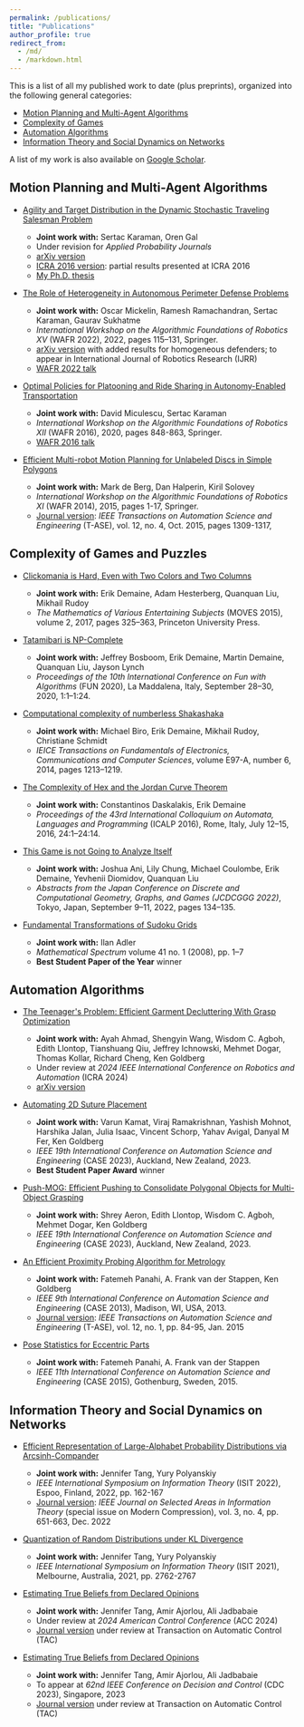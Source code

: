 ```yaml
---
permalink: /publications/
title: "Publications"
author_profile: true
redirect_from: 
  - /md/
  - /markdown.html
---
```


This is a list of all my published work to date (plus preprints), organized into the following general categories:
* <a href="#mp_ma_algs">Motion Planning and Multi-Agent Algorithms</a>
* <a href="#complexity_of_games">Complexity of Games</a>
* <a href="#automation_algorithms">Automation Algorithms</a>
* <a href="#information_networks">Information Theory and Social Dynamics on Networks</a>

A list of my work is also available on [Google Scholar](https://scholar.google.nl/citations?user=_fFmB3oAAAAJ&hl=en).


## Motion Planning and Multi-Agent Algorithms<a id="mp_ma_algs"> </a>

* [Agility and Target Distribution in the Dynamic Stochastic Traveling Salesman Problem](https://aadler1561.github.io/files/mp_ma_algs/dynamic_tsp.pdf)
  * <b>Joint work with:</b> Sertac Karaman, Oren Gal
  * Under revision for <i>Applied Probability Journals</i>
  * [arXiv version](https://arxiv.org/abs/2302.00243)
  * [ICRA 2016 version](https://aadler1561.github.io/files/mp_ma_algs/dynamic_tsp_icra.pdf): partial results presented at ICRA 2016
  * [My Ph.D. thesis](https://dspace.mit.edu/bitstream/handle/1721.1/150313/Adler-adlera-PhD-EECS-2023-thesis.pdf?sequence=1)

* [The Role of Heterogeneity in Autonomous Perimeter Defense Problems](https://aadler1561.github.io/files/mp_ma_algs/heterogeneity.pdf)
  * <b>Joint work with:</b> Oscar Mickelin, Ramesh Ramachandran, Sertac Karaman, Gaurav Sukhatme
  * <i>International Workshop on the Algorithmic Foundations of Robotics XV</i> (WAFR 2022), 2022, pages 115–131, Springer.
  * [arXiv version](https://arxiv.org/abs/2202.10433) with added results for homogeneous defenders; to appear in International Journal of Robotics Research (IJRR)
  * [WAFR 2022 talk](https://www.youtube.com/watch?v=ZNBNyxomC6A&t=3172s)


* [Optimal Policies for Platooning and Ride Sharing in Autonomy-Enabled Transportation](https://aadler1561.github.io/files/mp_ma_algs/platooning.pdf)
  * <b>Joint work with:</b> David Miculescu, Sertac Karaman
  * <i>International Workshop on the Algorithmic Foundations of Robotics XII</i> (WAFR 2016), 2020, pages 848-863, Springer.
  * [WAFR 2016 talk](https://www.youtube.com/watch?v=OI67KTwkB54)

* [Efficient Multi-robot Motion Planning for Unlabeled Discs in Simple Polygons](https://aadler1561.github.io/files/mp_ma_algs/unlabeled_mrmp.pdf)
  * <b>Joint work with:</b> Mark de Berg, Dan Halperin, Kiril Solovey
  * <i>International Workshop on the Algorithmic Foundations of Robotics XI</i> (WAFR 2014), 2015, pages 1-17, Springer.
  * [Journal version](https://aadler1561.github.io/files/mp_ma_algs/unlabeled_mrmp_journal.pdf): <i>IEEE Transactions on Automation Science and Engineering</i> (T-ASE), vol. 12, no. 4, Oct. 2015, pages 1309-1317, 


## Complexity of Games and Puzzles<a id="complexity_of_games"> </a>

* [Clickomania is Hard, Even with Two Colors and Two Columns](https://aadler1561.github.io/files/complexity_games/clickomania.pdf)
  * <b>Joint work with:</b> Erik Demaine, Adam Hesterberg, Quanquan Liu, Mikhail Rudoy
  * <i> The Mathematics of Various Entertaining Subjects</i> (MOVES 2015), volume 2, 2017, pages 325–363, Princeton University Press.

* [Tatamibari is NP-Complete](https://aadler1561.github.io/files/complexity_games/tatamibari.pdf)
  * <b>Joint work with:</b> Jeffrey Bosboom, Erik Demaine, Martin Demaine, Quanquan Liu, Jayson Lynch
  * <i>Proceedings of the 10th International Conference on Fun with Algorithms</i> (FUN 2020), La Maddalena, Italy, September 28–30, 2020, 1:1–1:24.

* [Computational complexity of numberless Shakashaka](https://aadler1561.github.io/files/complexity_games/shakashaka.pdf)
  * <b>Joint work with:</b> Michael Biro, Erik Demaine, Mikhail Rudoy, Christiane Schmidt
  * <i>IEICE Transactions on Fundamentals of Electronics, Communications and Computer Sciences</i>, volume E97-A, number 6, 2014, pages 1213–1219.

* [The Complexity of Hex and the Jordan Curve Theorem](https://aadler1561.github.io/files/complexity_games/hex.pdf)
  * <b>Joint work with:</b> Constantinos Daskalakis, Erik Demaine
  * <i>Proceedings of the 43rd International Colloquium on Automata, Languages and Programming</i> (ICALP 2016), Rome, Italy, July 12–15, 2016, 24:1–24:14.

* [This Game is not Going to Analyze Itself](https://aadler1561.github.io/files/complexity_games/this_game_is_not_going_to_analyze_itself.pdf)
  * <b>Joint work with:</b> Joshua Ani, Lily Chung, Michael Coulombe, Erik Demaine, Yevhenii Diomidov, Quanquan Liu
  * <i>Abstracts from the Japan Conference on Discrete and Computational Geometry, Graphs, and Games (JCDCGGG 2022)</i>, Tokyo, Japan, September 9–11, 2022, pages 134–135.

* [Fundamental Transformations of Sudoku Grids](https://aadler1561.github.io/files/complexity_games/sudoku_grids.pdf)
  * <b>Joint work with:</b> Ilan Adler
  * <i>Mathematical Spectrum</i> volume 41 no. 1 (2008), pp. 1–7
  * <b>Best Student Paper of the Year</b> winner


## Automation Algorithms<a id="automation_algorithms"> </a>

* [The Teenager's Problem: Efficient Garment Decluttering With Grasp Optimization](https://aadler1561.github.io/files/automation/teenagers.pdf)
  * <b>Joint work with:</b> Ayah Ahmad, Shengyin Wang, Wisdom C. Agboh, Edith Llontop, Tianshuang Qiu, Jeffrey Ichnowski, Mehmet Dogar, Thomas Kollar, Richard Cheng, Ken Goldberg
  * Under review at <i>2024 IEEE International Conference on Robotics and Automation</i> (ICRA 2024)
  * [arXiv version](https://arxiv.org/abs/2310.16951)

* [Automating 2D Suture Placement](https://aadler1561.github.io/files/automation/suture_placement.pdf)
  * <b>Joint work with:</b> Varun Kamat, Viraj Ramakrishnan, Yashish Mohnot, Harshika Jalan, Julia Isaac, Vincent Schorp, Yahav Avigal, Danyal M Fer, Ken Goldberg
  * <i>IEEE 19th International Conference on Automation Science and Engineering</i> (CASE 2023), Auckland, New Zealand, 2023.
  * <b>Best Student Paper Award</b> winner

* [Push-MOG: Efficient Pushing to Consolidate Polygonal Objects for Multi-Object Grasping](https://aadler1561.github.io/files/automation/push_mog.pdf)
  * <b>Joint work with:</b> Shrey Aeron, Edith Llontop, Wisdom C. Agboh, Mehmet Dogar, Ken Goldberg
  * <i>IEEE 19th International Conference on Automation Science and Engineering</i> (CASE 2023), Auckland, New Zealand, 2023.

* [An Efficient Proximity Probing Algorithm for Metrology](https://aadler1561.github.io/files/automation/proximity_probing.pdf)
  * <b>Joint work with:</b> Fatemeh Panahi, A. Frank van der Stappen, Ken Goldberg
  * <i>IEEE 9th International Conference on Automation Science and Engineering</i> (CASE 2013), Madison, WI, USA, 2013.
  * [Journal version](https://aadler1561.github.io/files/automation/proximity_probing_journal.pdf): <i>IEEE Transactions on Automation Science and Engineering</i> (T-ASE), vol. 12, no. 1, pp. 84-95, Jan. 2015

* [Pose Statistics for Eccentric Parts](https://aadler1561.github.io/files/automation/pose_statistics.pdf)
  * <b>Joint work with:</b> Fatemeh Panahi, A. Frank van der Stappen
  * <i>IEEE 11th International Conference on Automation Science and Engineering</i> (CASE 2015), Gothenburg, Sweden, 2015.


## Information Theory and Social Dynamics on Networks<a id="information_networks"> </a>

* [Efficient Representation of Large-Alphabet Probability Distributions via Arcsinh-Compander](https://aadler1561.github.io/files/information_networks/compander.pdf)
  * <b>Joint work with:</b> Jennifer Tang, Yury Polyanskiy
  * <i>IEEE International Symposium on Information Theory</i> (ISIT 2022), Espoo, Finland, 2022, pp. 162-167
  * [Journal version](https://aadler1561.github.io/files/information_networks/compander_journal.pdf): <i>IEEE Journal on Selected Areas in Information Theory</i> (special issue on Modern Compression), vol. 3, no. 4, pp. 651-663, Dec. 2022

* [Quantization of Random Distributions under KL Divergence](https://aadler1561.github.io/files/information_networks/quantization_kl_divergence.pdf)
  * <b>Joint work with:</b> Jennifer Tang, Yury Polyanskiy
  * <i>IEEE International Symposium on Information Theory</i> (ISIT 2021), Melbourne, Australia, 2021, pp. 2762-2767

* [Estimating True Beliefs from Declared Opinions](https://aadler1561.github.io/files/information_networks/true_belief_estimation.pdf)
  * <b>Joint work with:</b> Jennifer Tang, Amir Ajorlou, Ali Jadbabaie
  * Under review at <i>2024 American Control Conference</i> (ACC 2024)
  * [Journal version](https://aadler1561.github.io/files/information_networks/true_belief_estimation_journal.pdf) under review at Transaction on Automatic Control (TAC)

* [Estimating True Beliefs from Declared Opinions](https://aadler1561.github.io/files/information_networks/social_pressure_arbitrary_networks.pdf)
  * <b>Joint work with:</b> Jennifer Tang, Amir Ajorlou, Ali Jadbabaie
  * To appear at <i>62nd IEEE Conference on Decision and Control</i> (CDC 2023), Singapore, 2023
  * [Journal version](https://aadler1561.github.io/files/information_networks/social_pressure_arbitrary_networks_journal.pdf) under review at Transaction on Automatic Control (TAC)
